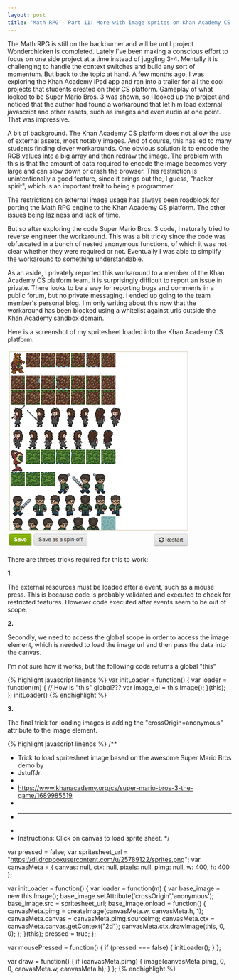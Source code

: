 ```yaml
---
layout: post
title: "Math RPG - Part 11: More with image sprites on Khan Academy CS platform"
---
```


The Math RPG is still on the backburner and will be until project
Wonderchicken is completed. Lately I've been making a conscious effort to focus
on one side project at a time instead of juggling 3-4. Mentally it is
challenging to handle the context switches and build any sort of momentum. But
back to the topic at hand. A few months ago, I was exploring the Khan Academy
iPad app and ran into a trailer for all the cool projects that students created
on their CS platform. Gameplay of what looked to be Super Mario Bros. 3 was
shown, so I looked up the project and noticed that the author had found a
workaround that let him load external javascript and other assets, such as
images and even audio at one point. That was impressive.

A bit of background. The Khan Academy CS platform does not allow the use of
external assets, most notably images. And of course, this has led to many
students finding clever workarounds. One obvious solution is to encode the RGB
values into a big array and then redraw the image. The problem with this
is that the amount of data required to encode the image becomes very
large and can slow down or crash the browser. This restriction is
unintentionally a good feature, since it brings out the, I guess,
"hacker spirit", which is an important trait to being a programmer.

The restrictions on external image usage has always been roadblock for porting
the Math RPG engine to the Khan Academy CS platform. The other issues being
laziness and lack of time.

But so after exploring the code Super Mario Bros. 3 code, I naturally tried to
reverse engineer the workaround. This was a bit tricky since the code was
obfuscated in a bunch of nested anonymous functions, of which it was not clear
whether they were required or not. Eventually I was able to simplify the
workaround to something understandable.

As an aside, I privately reported this workaround to a member of the Khan
Academy CS platform team. It is surprisingly difficult to report an issue in
private. There looks to be a way for reporting bugs and comments in a
public forum, but no private messaging. I ended up going to the team member's
personal blog. I'm only writing about this now that the workaround has been
blocked using a whitelist against urls outside the Khan Academy sandbox domain.

Here is a screenshot of my spritesheet loaded into the Khan Academy CS platform:

![Math RPG spritesheet on Khan Academy CS platform](/images/spritesheet.png)

There are threes tricks required for this to work:

**1.**

The external resources must be loaded after a event, such as a mouse press. This
is because code is probably validated and executed to check for restricted
 features. However code executed after events seem to be out of scope.

**2.**

Secondly, we need to access the global scope in order to access the image
element, which is needed to load the image url and then pass the data into the
canvas.

I'm not sure how it works, but the following code returns a global "this"

{% highlight javascript linenos %}
var initLoader = function() {
    var loader = function(m) {
        // How is "this" global???
        var image_el = this.Image();
    }(this);
};
initLoader()
{% endhighlight %}

**3.**

The final trick for loading images is adding the "crossOrigin=anonymous"
attribute to the image element.

{% highlight javascript linenos %}
/**
 * Trick to load spritesheet image based on the awesome Super Mario Bros demo by
 * JstuffJr.
 *
 * https://www.khanacademy.org/cs/super-mario-bros-3-the-game/1689985519
 *
 * --------------------------------------------------
 *
 * Instructions: Click on canvas to load sprite sheet.
 */

var pressed = false;
var spritesheet_url = "https://dl.dropboxusercontent.com/u/25789122/sprites.png";
var canvasMeta = {
    canvas: null,
    ctx: null,
    pixels: null,
    pimg: null,
    w: 400,
    h: 400
};

var initLoader = function() {
    var loader = function(m) {
        var base_image = new this.Image();
        base_image.setAttribute('crossOrigin','anonymous');
        base_image.src = spritesheet_url;
        base_image.onload = function() {
            canvasMeta.pimg = createImage(canvasMeta.w, canvasMeta.h, 1);
            canvasMeta.canvas = canvasMeta.pimg.sourceImg;
            canvasMeta.ctx = canvasMeta.canvas.getContext("2d");
            canvasMeta.ctx.drawImage(this, 0, 0);
        };
    }(this);
    pressed = true;
};

var mousePressed = function() {
    if (pressed === false) {
        initLoader();
    }
};

var draw = function() {
    if (canvasMeta.pimg) {
        image(canvasMeta.pimg, 0, 0, canvasMeta.w, canvasMeta.h);
    }
};
{% endhighlight %}
